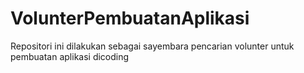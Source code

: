 # VolunterPembuatanAplikasi
Repositori ini dilakukan sebagai sayembara pencarian volunter untuk pembuatan aplikasi dicoding
